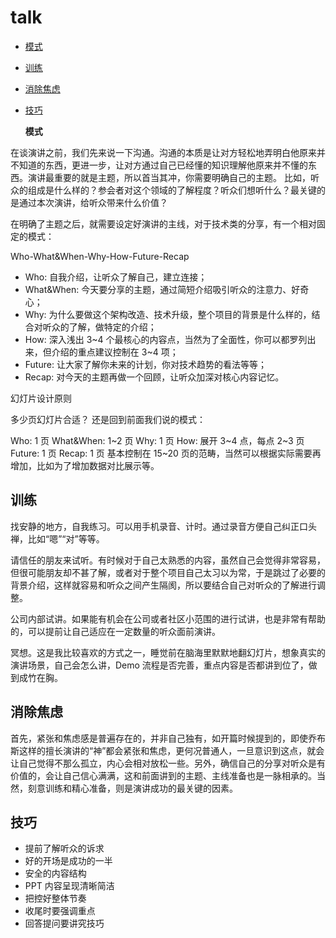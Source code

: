 # talk

* [模式](talk.md#模式)
* [训练](talk.md#训练)
* [消除焦虑](talk.md#消除焦虑)
* [技巧](talk.md#技巧)

  **模式**

在谈演讲之前，我们先来说一下沟通。沟通的本质是让对方轻松地弄明白他原来并不知道的东西，更进一步，让对方通过自己已经懂的知识理解他原来并不懂的东西。演讲最重要的就是主题，所以首当其冲，你需要明确自己的主题。 比如，听众的组成是什么样的？参会者对这个领域的了解程度？听众们想听什么？最关键的是通过本次演讲，给听众带来什么价值？

在明确了主题之后，就需要设定好演讲的主线，对于技术类的分享，有一个相对固定的模式：

Who-What&When-Why-How-Future-Recap

* Who: 自我介绍，让听众了解自己，建立连接；
* What&When: 今天要分享的主题，通过简短介绍吸引听众的注意力、好奇心；
* Why: 为什么要做这个架构改造、技术升级，整个项目的背景是什么样的，结合对听众的了解，做特定的介绍；
* How: 深入浅出 3~4 个最核心的内容点，当然为了全面性，你可以都罗列出来，但介绍的重点建议控制在 3~4 项；
* Future: 让大家了解你未来的计划，你对技术趋势的看法等等；
* Recap: 对今天的主题再做一个回顾，让听众加深对核心内容记忆。

幻灯片设计原则

多少页幻灯片合适？ 还是回到前面我们说的模式：

Who: 1 页 What&When: 1~2 页 Why: 1 页 How: 展开 3~4 点，每点 2~3 页 Future: 1 页 Recap: 1 页 基本控制在 15~20 页的范畴，当然可以根据实际需要再增加，比如为了增加数据对比展示等。

## 训练

找安静的地方，自我练习。可以用手机录音、计时。通过录音方便自己纠正口头禅，比如“嗯”“对”等等。

请信任的朋友来试听。有时候对于自己太熟悉的内容，虽然自己会觉得非常容易，但很可能朋友却不甚了解，或者对于整个项目自己太习以为常，于是跳过了必要的背景介绍，这样就容易和听众之间产生隔阂，所以要结合自己对听众的了解进行调整。

公司内部试讲。如果能有机会在公司或者社区小范围的进行试讲，也是非常有帮助的，可以提前让自己适应在一定数量的听众面前演讲。

冥想。这是我比较喜欢的方式之一，睡觉前在脑海里默默地翻幻灯片，想象真实的演讲场景，自己会怎么讲，Demo 流程是否完善，重点内容是否都讲到位了，做到成竹在胸。

## 消除焦虑

首先，紧张和焦虑感是普遍存在的，并非自己独有，如开篇时候提到的，即使乔布斯这样的擅长演讲的“神”都会紧张和焦虑，更何况普通人，一旦意识到这点，就会让自己觉得不那么孤立，内心会相对放松一些。另外，确信自己的分享对听众是有价值的，会让自己信心满满，这和前面讲到的主题、主线准备也是一脉相承的。当然，刻意训练和精心准备，则是演讲成功的最关键的因素。

## 技巧

* 提前了解听众的诉求
* 好的开场是成功的一半
* 安全的内容结构
* PPT 内容呈现清晰简洁
* 把控好整体节奏
* 收尾时要强调重点
* 回答提问要讲究技巧

